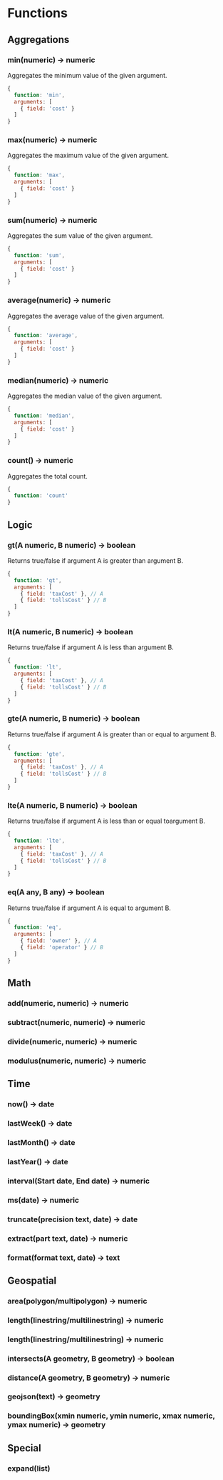 # Functions

## Aggregations

### min(numeric) -> numeric

Aggregates the minimum value of the given argument.

```js
{
  function: 'min',
  arguments: [
    { field: 'cost' }
  ]
}
```

### max(numeric) -> numeric

Aggregates the maximum value of the given argument.

```js
{
  function: 'max',
  arguments: [
    { field: 'cost' }
  ]
}
```

### sum(numeric) -> numeric

Aggregates the sum value of the given argument.

```js
{
  function: 'sum',
  arguments: [
    { field: 'cost' }
  ]
}
```

### average(numeric) -> numeric

Aggregates the average value of the given argument.

```js
{
  function: 'average',
  arguments: [
    { field: 'cost' }
  ]
}
```

### median(numeric) -> numeric

Aggregates the median value of the given argument.

```js
{
  function: 'median',
  arguments: [
    { field: 'cost' }
  ]
}
```

### count() -> numeric

Aggregates the total count.

```js
{
  function: 'count'
}
```

## Logic

### gt(A numeric, B numeric) -> boolean

Returns true/false if argument A is greater than argument B.

```js
{
  function: 'gt',
  arguments: [
    { field: 'taxCost' }, // A
    { field: 'tollsCost' } // B
  ]
}
```

### lt(A numeric, B numeric) -> boolean

Returns true/false if argument A is less than argument B.

```js
{
  function: 'lt',
  arguments: [
    { field: 'taxCost' }, // A
    { field: 'tollsCost' } // B
  ]
}
```

### gte(A numeric, B numeric) -> boolean

Returns true/false if argument A is greater than or equal to argument B.

```js
{
  function: 'gte',
  arguments: [
    { field: 'taxCost' }, // A
    { field: 'tollsCost' } // B
  ]
}
```

### lte(A numeric, B numeric) -> boolean

Returns true/false if argument A is less than or equal toargument B.

```js
{
  function: 'lte',
  arguments: [
    { field: 'taxCost' }, // A
    { field: 'tollsCost' } // B
  ]
}
```

### eq(A any, B any) -> boolean

Returns true/false if argument A is equal to argument B.

```js
{
  function: 'eq',
  arguments: [
    { field: 'owner' }, // A
    { field: 'operator' } // B
  ]
}
```

## Math

### add(numeric, numeric) -> numeric
### subtract(numeric, numeric) -> numeric
### divide(numeric, numeric) -> numeric
### modulus(numeric, numeric) -> numeric

## Time

### now() -> date
### lastWeek() -> date
### lastMonth() -> date
### lastYear() -> date
### interval(Start date, End date) -> numeric
### ms(date) -> numeric
### truncate(precision text, date) -> date
### extract(part text, date) -> numeric
### format(format text, date) -> text

## Geospatial

### area(polygon/multipolygon) -> numeric
### length(linestring/multilinestring) -> numeric
### length(linestring/multilinestring) -> numeric
### intersects(A geometry, B geometry) -> boolean
### distance(A geometry, B geometry) -> numeric
### geojson(text) -> geometry
### boundingBox(xmin numeric, ymin numeric, xmax numeric, ymax numeric) -> geometry

## Special

### expand(list)

